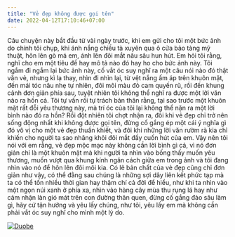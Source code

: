 ```yaml
---
title: "Vẻ đẹp không được gọi tên"
date: 2022-04-12T17:10:46+07:00
---
```


Câu chuyện này bắt đầu từ vài ngày trước, khi em gửi cho tôi một bức ảnh do chính tôi chụp, khi ánh nắng chiều tà xuyên qua ô cửa bảo tàng mỹ thuật, hôn lên gò má em, ánh lên đôi mắt nâu sâu hun hút. Em hỏi tôi rằng, nghĩ cho em một tiêu đề hay mô tả nào đó hay ho cho bức ảnh này. Tôi ngắm đi ngắm lại bức ảnh này, cố vắt óc suy nghĩ ra một câu nói nào đó thật văn vẻ, nhưng kì lạ thay, nhìn đi nhìn lại, từ vệt nắng ấm áp trên khuôn mặt, đến mái tóc nâu nhẹ tự nhiên, đôi môi màu đỏ cam quyến rũ, rồi đến khung cảnh đơn giản phía sau, tuyệt nhiên tôi không thể nghĩ ra được một lời văn nào ra hồn cả. Tôi tự vấn rồi tự trách bản thân rằng, tại sao trước một khuôn mặt rất đỗi yêu thương này, mà trí óc của tôi lại không thể nặn ra một lời bình nào đó ra hồn? Rồi đột nhiên tôi chợt nhận ra, đôi khi vẻ đẹp chỉ trở nên sống động nhất khi không được gọi tên, đừng cố gắng ép một cái ý nghĩa gì đó vô vị cho một vẻ đẹp thuần khiết, và đôi khi những lời văn rườm rà kia chỉ khiến cho người ta sao nhãng khỏi đôi mắt đầy cuốn hút của em. Vậy nên tôi nói với em rằng, vẻ đẹp mộc mạc này không cần lời bình gì cả, vì nó đơn giản chỉ là một khuôn mặt mà khi người ta nhìn vào bống thấy muốn yêu thương, muốn vượt qua khung kính ngăn cách giữa em trong ảnh và tôi đang nhìn vào nó để hôn lên đôi môi kia. Có lẽ bản chất của vẻ đẹp cũng chỉ đơn giản như vậy, có thể đằng sau chúng là những sợi dây liên kết phức tạp mà ta có thể tốn nhiều thời gian hay thậm chí cả đời để hiểu, như khi ta nhìn vào một ngọn núi xanh ở phía xa, nhìn vào hàng cây mùa thu rụng lá hay như cảm nhận làn gió mát trên con đường thân quen, đừng cố gắng đào sâu làm gì, hãy cứ tận hưởng và yêu lấy chúng, như tôi, yêu lấy em mà không cần phải vắt óc suy nghĩ cho mình một lý do.

[![Duobe](/uncaptioned-beautifulness/duobe.jpeg)]()